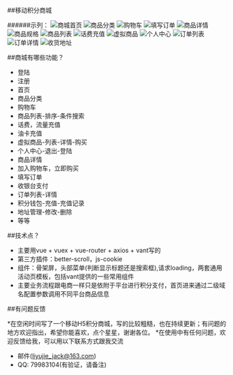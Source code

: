 ##移动积分商城

######示列：
![商城首页](https://github.com/shen/SwiftNotes/blob/master/image/1_gaitubao_379x673.png)
![商品分类](https://github.com/shen/SwiftNotes/blob/master/image/2_gaitubao_379x673.png)
![购物车](https://github.com/shen/SwiftNotes/blob/master/image/3_gaitubao_379x673.png)
![填写订单](https://github.com/shen/SwiftNotes/blob/master/image/4_gaitubao_379x673.png)
![商品详情](https://github.com/shen/SwiftNotes/blob/master/image/5_gaitubao_379x673.png)
![商品规格](https://github.com/shen/SwiftNotes/blob/master/image/6_gaitubao_379x673.png)
![商品列表](https://github.com/shen/SwiftNotes/blob/master/image/7_gaitubao_379x673.png)
![话费充值](https://github.com/shen/SwiftNotes/blob/master/image/8_gaitubao_379x673.png)
![虚拟商品](https://github.com/shen/SwiftNotes/blob/master/image/9_gaitubao_379x673.png)
![个人中心](https://github.com/shen/SwiftNotes/blob/master/image/10_gaitubao_379x673.png)
![订单列表](https://github.com/shen/SwiftNotes/blob/master/image/11_gaitubao_379x673.png)
![订单详情](https://github.com/shen/SwiftNotes/blob/master/image/12_gaitubao_379x673.png)
![收货地址](https://github.com/shen/SwiftNotes/blob/master/image/13_gaitubao_379x673.png)

##商城有哪些功能？

* 登陆
* 注册
* 首页
* 商品分类
* 购物车
* 商品列表-排序-条件搜索
* 话费，流量充值
* 油卡充值
* 虚拟商品-列表-详情-购买
* 个人中心-退出-登陆
* 商品详情
* 加入购物车，立即购买
* 填写订单
* 收银台支付
* 订单列表-详情
* 积分钱包-充值-充值记录
* 地址管理-修改-删除
* 等等

##技术点？

* 主要用vue + vuex + vue-router + axios + vant写的
* 第三方插件：better-scroll，js-cookie
* 组件：骨架屏，头部菜单(判断显示标题还是搜索框),请求loading，两套通用活动页模板，包括vant提供的一些常用组件
* 主要业务流程跟电商一样只是依附于平台进行积分支付，首页进来通过二级域名配置参数调用不同平台商品信息

##有问题反馈

*在空闲时间写了一个移动H5积分商城，写的比较粗糙，也在持续更新；有问题的地方欢迎指出，希望你能喜欢，点个星星，谢谢各位。
*在使用中有任何问题，欢迎反馈给我，可以用以下联系方式跟我交流

* 邮件(liyujie_jack@163.com)
* QQ: 79983104(有验证，请备注)
